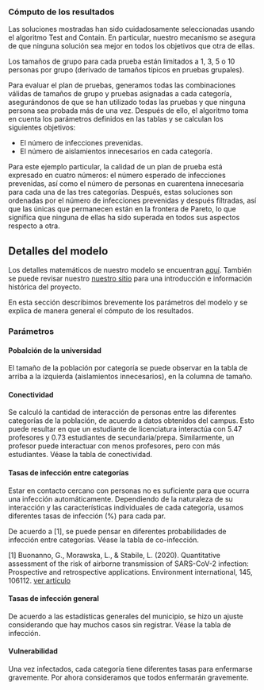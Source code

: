 ### Cómputo de los resultados
Las soluciones mostradas han sido cuidadosamente seleccionadas usando el algoritmo Test and Contain. En particular, nuestro mecanismo se asegura de que ninguna solución sea mejor en todos los objetivos que otra de ellas.

Los tamaños de grupo para cada prueba están limitados a 1, 3, 5 o 10 personas por grupo (derivado de tamaños típicos en pruebas grupales).

Para evaluar el plan de pruebas, generamos todas las combinaciones válidas de tamaños de grupo y pruebas asignadas a cada categoría, asegurándonos de que se han utilizado todas las pruebas y que ninguna persona sea probada más de una vez. Después de ello, el algoritmo toma en cuenta los parámetros definidos en las tablas y se calculan los siguientes objetivos:

- El número de infecciones prevenidas.
- El número de aislamientos innecesarios en cada categoría.

Para este ejemplo particular, la calidad de un plan de prueba está expresado en cuatro números: el número esperado de infecciones prevenidas, así como el número de personas en cuarentena innecesaria para cada una de las tres categorías. Después, estas soluciones son ordenadas por el número de infecciones prevenidas y después filtradas, así que las únicas que permanecen están en la frontera de Pareto, lo que significa que ninguna de ellas ha sido superada en todos sus aspectos respecto a otra.

## Detalles del modelo
Los detalles matemáticos de nuestro modelo se encuentran [aquí](assets/companion.pdf). También se puede revisar nuestro  [nuestro sitio](https://www.testandcontain.com) para una introducción e información histórica del proyecto.

En esta sección describimos brevemente los parámetros del modelo y se explica de manera general el cómputo de los resultados.

### Parámetros
#### Pobalción de la universidad
El tamaño de la población por categoría se puede observar en la tabla de arriba a la izquierda (aislamientos innecesarios), en la columna de tamaño.

#### Conectividad
Se calculó la cantidad de interacción de personas entre las diferentes categorías de la población, de acuerdo a datos obtenidos del campus. Esto puede resultar en que un estudiante de licenciatura interactúa con 5.47 profesores y 0.73 estudiantes de secundaria/prepa. Similarmente, un profesor puede interactuar con menos profesores, pero con más estudiantes. Véase la tabla de conectividad.


#### Tasas de infección entre categorías
Estar en contacto cercano con personas no es suficiente para que ocurra una infección automáticamente. Dependiendo de la naturaleza de su interacción y las características individuales de cada categoría, usamos diferentes tasas de infección (%) para cada par.

De acuerdo a \[1\], se puede pensar en diferentes probabilidades de infección entre categorías. Véase la tabla de co-infección.

\[1\] Buonanno, G., Morawska, L., & Stabile, L. (2020). Quantitative assessment of the risk of airborne transmission of SARS-CoV-2 infection: Prospective and retrospective applications. Environment international, 145, 106112.  [ver artículo](https://doi.org/10.1016/j.envint.2020.106112)


#### Tasas de infección general
De acuerdo a las estadísticas generales del municipio, se hizo un ajuste considerando que hay muchos casos sin registrar. Véase la tabla de infección.

#### Vulnerabilidad
Una vez infectados, cada categoría tiene diferentes tasas para enfermarse gravemente. Por ahora consideramos que todos enfermarán gravemente.

